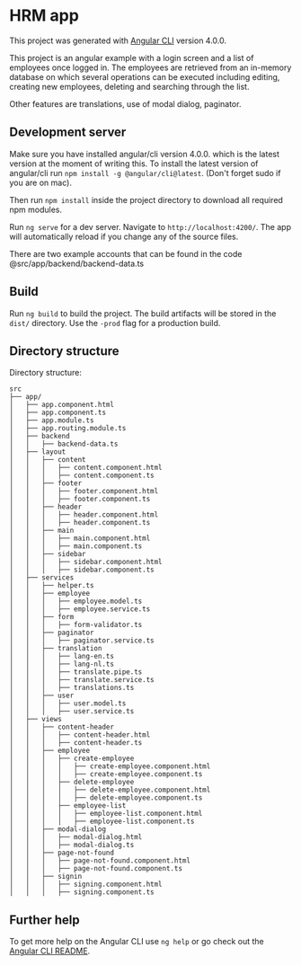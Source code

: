 # HRM app
This project was generated with [Angular CLI](https://github.com/angular/angular-cli) version 4.0.0.

This project is an angular example with a login screen and a list of employees once logged in. The employees are retrieved from an in-memory database on which several operations can be executed including editing, creating new employees, deleting and searching through the list.

Other features are translations, use of modal dialog, paginator.

## Development server

Make sure you have installed angular/cli version 4.0.0. which is the latest version at the moment of writing this. 
To install the latest version of angular/cli run `npm install -g @angular/cli@latest`. (Don't forget sudo if you are on mac).

Then run `npm install` inside the project directory to download all required npm modules.

Run `ng serve` for a dev server. Navigate to `http://localhost:4200/`. The app will automatically reload if you change any of the source files.

There are two example accounts that can be found in the code @src/app/backend/backend-data.ts

## Build
Run `ng build` to build the project. The build artifacts will be stored in the `dist/` directory. Use the `-prod` flag for a production build.

## Directory structure
Directory structure:
```
src
├── app/
│   ├── app.component.html
│   ├── app.component.ts
│   ├── app.module.ts
│   ├── app.routing.module.ts
│   ├── backend
│   │   ├── backend-data.ts
│   ├── layout
│   │   ├── content
│   │   │   ├── content.component.html
│   │   │   ├── content.component.ts
│   │   ├── footer
│   │   │   ├── footer.component.html
│   │   │   ├── footer.component.ts
│   │   ├── header
│   │   │   ├── header.component.html
│   │   │   ├── header.component.ts
│   │   ├── main
│   │   │   ├── main.component.html
│   │   │   ├── main.component.ts
│   │   ├── sidebar
│   │   │   ├── sidebar.component.html
│   │   │   ├── sidebar.component.ts
│   ├── services
│   │   ├── helper.ts
│   │   ├── employee
│   │   │   ├── employee.model.ts
│   │   │   ├── employee.service.ts
│   │   ├── form
│   │   │   ├── form-validator.ts
│   │   ├── paginator
│   │   │   ├── paginator.service.ts
│   │   ├── translation
│   │   │   ├── lang-en.ts
│   │   │   ├── lang-nl.ts
│   │   │   ├── translate.pipe.ts
│   │   │   ├── translate.service.ts
│   │   │   ├── translations.ts
│   │   ├── user
│   │   │   ├── user.model.ts
│   │   │   ├── user.service.ts
│   ├── views
│   │   ├── content-header
│   │   │   ├── content-header.html
│   │   │   ├── content-header.ts
│   │   ├── employee
│   │   │   ├── create-employee
│   │   │   │   ├── create-employee.component.html
│   │   │   │   ├── create-employee.component.ts
│   │   │   ├── delete-employee
│   │   │   │   ├── delete-employee.component.html
│   │   │   │   ├── delete-employee.component.ts
│   │   │   ├── employee-list
│   │   │   │   ├── employee-list.component.html
│   │   │   │   ├── employee-list.component.ts
│   │   ├── modal-dialog
│   │   │   ├── modal-dialog.html
│   │   │   ├── modal-dialog.ts
│   │   ├── page-not-found
│   │   │   ├── page-not-found.component.html
│   │   │   ├── page-not-found.component.ts
│   │   ├── signin
│   │   │   ├── signing.component.html
│   │   │   ├── signing.component.ts

```

## Further help

To get more help on the Angular CLI use `ng help` or go check out the [Angular CLI README](https://github.com/angular/angular-cli/blob/master/README.md).
